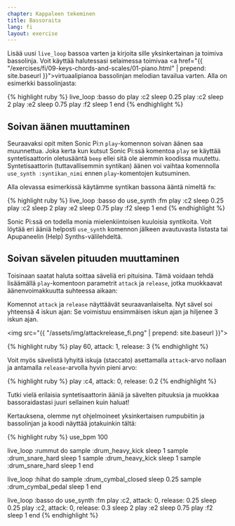 ```yaml
---
chapter: Kappaleen tekeminen
title: Bassoraita
lang: fi
layout: exercise
---
```


Lisää uusi `live_loop` bassoa varten ja kirjoita sille yksinkertainan ja toimiva bassolinja. Voit käyttää halutessasi selaimessa toimivaa <a href="{{ "/exercises/fi/09-keys-chords-and-scales/01-piano.html" | prepend: site.baseurl }}">virtuaalipianoa</a>  bassolinjan melodian tavailua varten. Alla on esimerkki bassolinjasta:

{% highlight ruby %}
live_loop :basso do
  play :c2
  sleep 0.25
  play :c2
  sleep 2
  play :e2
  sleep 0.75
  play :f2
  sleep 1
end
{% endhighlight %}

## Soivan äänen muuttaminen

Seuraavaksi opit miten Sonic Pi:n `play`-komennon soivan äänen saa muunnettua. Joka kerta kun kutsut Sonic Pi:ssä komentoa `play` se käyttää syntetisaattorin oletusääntä `beep` ellei sitä ole aiemmin koodissa muutettu. Syntetisaattorin (tuttavallisemmin syntikan) äänen voi vaihtaa komennolla `use_synth :syntikan_nimi` ennen `play`-komentojen kutsuminen.

Alla olevassa esimerkissä käytämme syntikan bassona ääntä nimeltä `fm`:

{% highlight ruby %}
live_loop :basso do
  use_synth :fm
  play :c2
  sleep 0.25
  play :c2
  sleep 2
  play :e2
  sleep 0.75
  play :f2
  sleep 1
end
{% endhighlight %}

Sonic Pi:ssä on todella monia mielenkiintoisen kuuloisia syntikoita. Voit löytää eri ääniä helposti `use_synth` komennon jälkeen avautuvasta listasta tai Apupaneelin (Help) Synths-välilehdeltä. 

## Soivan sävelen pituuden muuttaminen

Toisinaan saatat haluta soittaa säveliä eri pituisina. Tämä voidaan tehdä lisäämällä `play`-komentoon parametrit `attack` ja `release`, jotka muokkaavat äänenvoimakkuutta suhteessa aikaan: 

Komennot `attack` ja `release` näyttäävät seuraavanlaiselta. Nyt sävel soi yhteensä 4 iskun ajan: Se voimistuu ensimmäisen iskun ajan ja hiljenee 3 iskun ajan. 

<img src="{{ "/assets/img/attackrelease_fi.png" | prepend: site.baseurl }}"> 

{% highlight ruby %}
play 60, attack: 1, release: 3
{% endhighlight %}

Voit myös sävelistä lyhyitä iskuja (staccato) asettamalla `attack`-arvo nollaan ja antamalla `release`-arvolla hyvin pieni arvo: 

{% highlight ruby %}
play :c4, attack: 0, release: 0.2
{% endhighlight %}

Tutki vielä erilaisia syntetisaattorin ääniä ja sävelten pituuksia ja muokkaa bassoraidastasi juuri sellainen kuin haluat! 

Kertauksena, olemme nyt ohjelmoineet yksinkertaisen rumpubiitin ja bassolinjan ja koodi näyttää jotakuinkin tältä: 

{% highlight ruby %}
use_bpm 100

live_loop :rummut do
  sample :drum_heavy_kick
  sleep 1
  sample :drum_snare_hard
  sleep 1
  sample :drum_heavy_kick
  sleep 1
  sample :drum_snare_hard
  sleep 1
end

live_loop :hihat do
  sample :drum_cymbal_closed
  sleep 0.25
  sample :drum_cymbal_pedal
  sleep 1
end

live_loop :basso do
  use_synth :fm
  play :c2, attack: 0, release: 0.25
  sleep 0.25
  play :c2, attack: 0, release: 0.3
  sleep 2
  play :e2
  sleep 0.75
  play :f2
  sleep 1
end
{% endhighlight %}